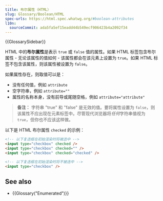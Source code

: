 ```yaml
---
title: 布尔属性（HTML）
slug: Glossary/Boolean/HTML
spec-urls: https://html.spec.whatwg.org/#boolean-attributes
l10n:
  sourceCommit: ada5fa5ef15eadd44b549ecf906423b4a2092f34
---
```


{{GlossarySidebar}}

HTML 中的**布尔属性**是表示 `true` 或 `false` 值的属性。如果 HTML 标签包含布尔属性 - 无论该属性的值如何 - 该属性都会在该元素上设置为 `true`。如果 HTML 标签不包含该属性，则该属性被设置为 `false`。

如果属性存在，则取值可以是：

- 没有任何值，例如 `attribute`
- 空字符串，例如 `attribute=""`
- 属性的名称本身，没有前导或尾随空格，例如 `attribute="attribute"`

> **备注：** 字符串 "true" 和 "false" 是无效的值。要将属性设置为 `false`，则该属性不应出现在元素标签中。尽管现代浏览器将*任何*字符串值视为 `true`，但你也不应该这样做。

以下是 HTML 布尔属性 `checked` 的示例：

```html
<!-- 以下复选框在初始渲染时将被选中 -->
<input type="checkbox" checked />
<input type="checkbox" checked="" />
<input type="checkbox" checked="checked" />

<!-- 以下复选框在初始渲染时将不被选中 -->
<input type="checkbox" />
```

## See also

- {{Glossary("Enumerated")}}
